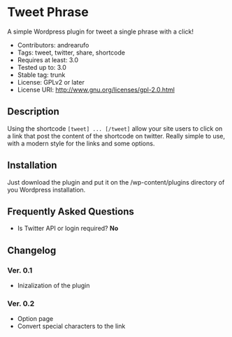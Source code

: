 # Tweet Phrase

A simple Wordpress plugin for tweet a single phrase with a click!

- Contributors: andrearufo
- Tags: tweet, twitter, share, shortcode
- Requires at least: 3.0
- Tested up to: 3.0
- Stable tag: trunk
- License: GPLv2 or later
- License URI: http://www.gnu.org/licenses/gpl-2.0.html

## Description
Using the shortcode `[tweet] ... [/tweet]` allow your site users to click on a link that post the content of the shortcode on twitter. Really simple to use, with a modern style for the links and some options.

## Installation
Just download the plugin and put it on the /wp-content/plugins directory of you Wordpress installation.

## Frequently Asked Questions
- Is Twitter API or login required? __No__

## Changelog

### Ver. 0.1
- Inizalization of the plugin

### Ver. 0.2
- Option page
- Convert special characters to the link